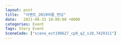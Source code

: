 ```yaml
---
layout: post
title:  "이벤트_2019여름_엔딩"
date:   2021-08-31 10:00:00 +0000
categories: Event
Tags: Story Event
SceneCode: ["scene_evt190627_cp0_q2_s10,7429311"]
---
```

